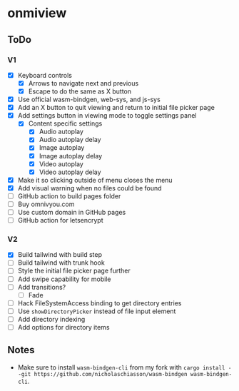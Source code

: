 # onmiview

## ToDo

### V1

- [x] Keyboard controls
	- [x] Arrows to navigate next and previous
	- [x] Escape to do the same as X button
- [x] Use official wasm-bindgen, web-sys, and js-sys
- [x] Add an X button to quit viewing and return to initial file picker page
- [x] Add settings button in viewing mode to toggle settings panel
	- [x] Content specific settings
		- [x] Audio autoplay
		- [x] Audio autoplay delay
		- [x] Image autoplay
		- [x] Image autoplay delay
		- [x] Video autoplay
		- [x] Video autoplay delay
- [x] Make it so clicking outside of menu closes the menu
- [x] Add visual warning when no files could be found
- [ ] GitHub action to build pages folder
- [ ] Buy omnivyou.com
- [ ] Use custom domain in GitHub pages
- [ ] GitHub action for letsencrypt

### V2

- [x] Build tailwind with build step
- [ ] Build tailwind with trunk hook
- [ ] Style the initial file picker page further
- [ ] Add swipe capability for mobile
- [ ] Add transitions?
	- [ ] Fade
- [ ] Hack FileSystemAccess binding to get directory entries
- [ ] Use `showDirectoryPicker` instead of file input element
- [ ] Add directory indexing
- [ ] Add options for directory items

## Notes

- Make sure to install `wasm-bindgen-cli` from my fork with `cargo install --git https://github.com/nicholaschiasson/wasm-bindgen wasm-bindgen-cli`.
